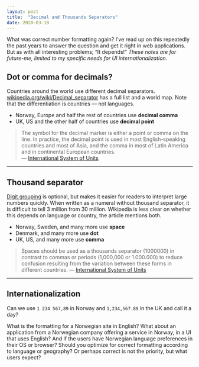 ```yaml
---
layout: post
title:  "Decimal and Thousands Separators"
date: 2020-03-18
---
```


What was correct number formatting again? I’ve read up on this repeatedly the past years to answer the question and get it right in web applications. But as with all interesting problems; “It depends!” _These notes are for future-me, limited to my specific needs for UI internationalization._

## Dot or comma for decimals?

Countries around the world use different decimal separators. [wikipedia.org/wiki/Decimal_separator](https://en.wikipedia.org/wiki/Decimal_separator) has a full list and a world map. Note that the differentiation is countries — not languages.

* Norway, Europe and half the rest of countries use **decimal comma**
* UK, US and the other half of countries use **decimal point**

> The symbol for the decimal marker is either a point or comma on the line. In practice, the decimal point is used in most English-speaking countries and most of Asia, and the comma in most of Latin America and in continental European countries.
<br>—&nbsp;[International System of Units](https://en.wikipedia.org/wiki/International_System_of_Units)

---

## Thousand separator

[Digit grouping](https://en.wikipedia.org/wiki/Decimal_separator#Digit_grouping) is optional, but makes it easier for readers to interpret large numbers quickly. When written as a numeral without thousand separator, it is difficult to tell 3 million from 30 million. Wikipedia is less clear on whether this depends on language or country, the article mentions both.

* Norway, Sweden, and many more use **space**
* Denmark, and many more use **dot**
* UK, US, and many more use **comma**

> Spaces should be used as a thousands separator (1000000) in contrast to commas or periods (1,000,000 or 1.000.000) to reduce confusion resulting from the variation between these forms in different countries. —&nbsp;[International System of Units](https://en.wikipedia.org/wiki/International_System_of_Units)

---

## Internationalization

Can we use `1 234 567,89` in Norway and `1,234,567.89` in the UK and call it a day?

What is the formatting for a Norwegian site in English? What about an application from a Norwegian company offering a service in Norway, in a UI that uses English? And if the users have Norwegian language preferences in their OS or browser? Should you optimize for correct formatting according to language or geography? Or perhaps correct is not the priority, but what users expect?
